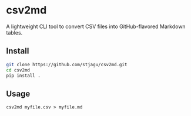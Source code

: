 # csv2md

A lightweight CLI tool to convert CSV files into GitHub-flavored Markdown tables.

## Install

```bash
git clone https://github.com/stjagu/csv2md.git
cd csv2md
pip install .
```

## Usage

```csv2md myfile.csv > myfile.md```


